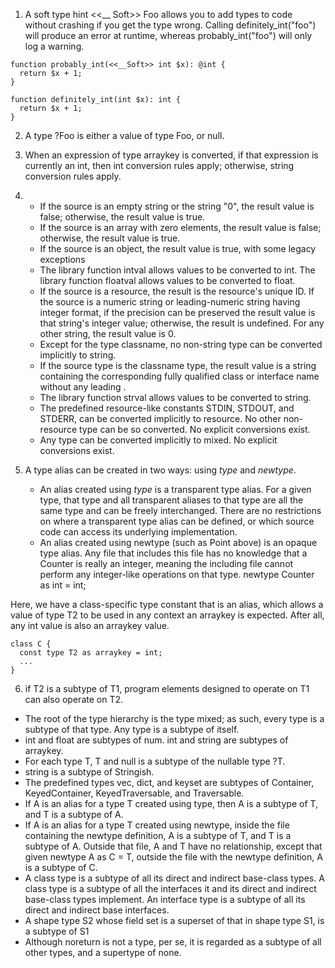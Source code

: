 1. A soft type hint <<__ Soft>> Foo allows you to add types to code without crashing if you get the type wrong.  Calling definitely_int("foo") will produce an error at runtime, whereas probably_int("foo") will only log a warning.
```
function probably_int(<<__Soft>> int $x): @int {
  return $x + 1;
}

function definitely_int(int $x): int {
  return $x + 1;
}
```

2. A type ?Foo is either a value of type Foo, or null.
3. When an expression of type arraykey is converted, if that expression is currently an int, then int conversion rules apply; otherwise, string conversion rules apply.
4. -  If the source is an empty string or the string "0", the result value is false; otherwise, the result value is true.
   -  If the source is an array with zero elements, the result value is false; otherwise, the result value is true.
   -  If the source is an object, the result value is true, with some legacy exceptions
   -  The library function intval allows values to be converted to int. The library function floatval allows values to be converted to float.
   -  If the source is a resource, the result is the resource's unique ID. If the source is a numeric string or leading-numeric string having integer format, if the precision can be preserved the result value is that string's integer value; otherwise, the result is undefined. For any other string, the result value is 0.
   -  Except for the type classname, no non-string type can be converted implicitly to string. 
   -  If the source type is the classname type, the result value is a string containing the corresponding fully qualified class or interface name without any leading \.
   -  The library function strval allows values to be converted to string.
   -  The predefined resource-like constants STDIN, STDOUT, and STDERR, can be converted implicitly to resource. No other non-resource type can be so converted. No explicit conversions exist.
   -  Any type can be converted implicitly to mixed. No explicit conversions exist.

5. A type alias can be created in two ways: using *type* and *newtype*.
   -  An alias created using *type* is a transparent type alias. For a given type, that type and all transparent aliases to that type are all the same type and can be freely interchanged. There are no restrictions on where a transparent type alias can be defined, or which source code can access its underlying implementation.
   -  An alias created using newtype (such as Point above) is an opaque type alias.  Any file that includes this file has no knowledge that a Counter is really an integer, meaning the including file cannot perform any integer-like operations on that type.  newtype Counter as int = int;

Here, we have a class-specific type constant that is an alias, which allows a value of type T2 to be used in any context an arraykey is expected. After all, any int value is also an arraykey value.
```
class C {
  const type T2 as arraykey = int;
  ...
}
```

6. if T2 is a subtype of T1, program elements designed to operate on T1 can also operate on T2.
- The root of the type hierarchy is the type mixed; as such, every type is a subtype of that type. Any type is a subtype of itself.
- int and float are subtypes of num. int and string are subtypes of arraykey.
- For each type T, T  and null is a subtype of the nullable type ?T.
- string is a subtype of Stringish.
- The predefined types vec, dict, and keyset are subtypes of Container, KeyedContainer, KeyedTraversable, and Traversable.
- If A is an alias for a type T created using type, then A is a subtype of T, and T is a subtype of A.
- If A is an alias for a type T created using newtype, inside the file containing the newtype definition, A is a subtype of T, and T is a subtype of A. Outside that file, A and T have no relationship, except that given newtype A as C = T, outside the file with the newtype definition, A is a subtype of C.
- A class type is a subtype of all its direct and indirect base-class types. A class type is a subtype of all the interfaces it and its direct and indirect base-class types implement. An interface type is a subtype of all its direct and indirect base interfaces.
- A shape type S2 whose field set is a superset of that in shape type S1, is a subtype of S1
- Although noreturn is not a type, per se, it is regarded as a subtype of all other types, and a supertype of none.



